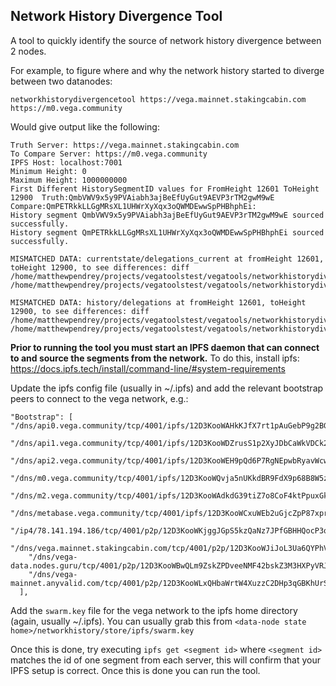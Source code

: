 ## Network History Divergence Tool

A tool to quickly identify the source of network history divergence between 2 nodes.

For example, to figure where and why the network history started to diverge between two datanodes:

`networkhistorydivergencetool https://vega.mainnet.stakingcabin.com https://m0.vega.community`

Would give output like the following:

```
Truth Server: https://vega.mainnet.stakingcabin.com
To Compare Server: https://m0.vega.community
IPFS Host: localhost:7001
Minimum Height: 0
Maximum Height: 1000000000
First Different HistorySegmentID values for FromHeight 12601 ToHeight 12900  Truth:QmbVWV9x5y9PVAiabh3ajBeEfUyGut9AEVP3rTM2gwM9wE  Compare:QmPETRkkLLGgMRsXL1UHWrXyXqx3oQWMDEwwSpPHBhphEi:
History segment QmbVWV9x5y9PVAiabh3ajBeEfUyGut9AEVP3rTM2gwM9wE sourced successfully.
History segment QmPETRkkLLGgMRsXL1UHWrXyXqx3oQWMDEwwSpPHBhphEi sourced successfully.

MISMATCHED DATA: currentstate/delegations_current at fromHeight 12601, toHeight 12900, to see differences: diff /home/matthewpendrey/projects/vegatoolstest/vegatools/networkhistorydivergencetool/segments/QmbVWV9x5y9PVAiabh3ajBeEfUyGut9AEVP3rTM2gwM9wE/currentstate/delegations_current /home/matthewpendrey/projects/vegatoolstest/vegatools/networkhistorydivergencetool/segments/QmPETRkkLLGgMRsXL1UHWrXyXqx3oQWMDEwwSpPHBhphEi/currentstate/delegations_current  

MISMATCHED DATA: history/delegations at fromHeight 12601, toHeight 12900, to see differences: diff /home/matthewpendrey/projects/vegatoolstest/vegatools/networkhistorydivergencetool/segments/QmbVWV9x5y9PVAiabh3ajBeEfUyGut9AEVP3rTM2gwM9wE/history/delegations /home/matthewpendrey/projects/vegatoolstest/vegatools/networkhistorydivergencetool/segments/QmPETRkkLLGgMRsXL1UHWrXyXqx3oQWMDEwwSpPHBhphEi/history/delegations 
```

**Prior to running the tool you must start an IPFS daemon that can connect to and source the segments from the network.** 
To do this, install ipfs: https://docs.ipfs.tech/install/command-line/#system-requirements

Update the ipfs config file (usually in ~/.ipfs) and add the relevant bootstrap peers to connect to the vega network, e.g.:

```
"Bootstrap": [
"/dns/api0.vega.community/tcp/4001/ipfs/12D3KooWAHkKJfX7rt1pAuGebP9g2BGTT5w7peFGyWd2QbpyZwaw",
    "/dns/api1.vega.community/tcp/4001/ipfs/12D3KooWDZrusS1p2XyJDbCaWkVDCk2wJaKi6tNb4bjgSHo9yi5Q",
    "/dns/api2.vega.community/tcp/4001/ipfs/12D3KooWEH9pQd6P7RgNEpwbRyavWcwrAdiy9etivXqQZzd7Jkrh",
    "/dns/m0.vega.community/tcp/4001/ipfs/12D3KooWQvja5nUKkdBR9FdX9p68B8W5ze9TeWjnuVBPPDoXcvW4",
    "/dns/m2.vega.community/tcp/4001/ipfs/12D3KooWAdkdG39tiZ7o8CoF4ktPpuxGkfG6at6YrfFwvgAwGHAv",
    "/dns/metabase.vega.community/tcp/4001/ipfs/12D3KooWCxuWEb2uGjcZpP87xprJELpZtKDXKkb2AjsYBbXZarG9",
    "/ip4/78.141.194.186/tcp/4001/p2p/12D3KooWKjggJGpS5kzQaNz7JPfGBHHQocP3qGYWhquFw8zQLZGv",
    "/dns/vega.mainnet.stakingcabin.com/tcp/4001/p2p/12D3KooWJiJoL3Ua6QYPhV7Q227r4hQvAArxLuY6NqkpMn3gFtLf",
    "/dns/vega-data.nodes.guru/tcp/4001/p2p/12D3KooWBwQLm9ZskZPDveeNMF42bskZ3M3HXPyVRJ5XtmG1todg",
    "/dns/vega-mainnet.anyvalid.com/tcp/4001/p2p/12D3KooWLxQHbaWrtW4XuzzC2DHp3qGBKhUrSscmW59FPXwtw5DW"
  ], 
```
Add the `swarm.key` file for the vega network to the ipfs home directory  (again, usually ~/.ipfs).  You can usually grab this from `<data-node state home>/networkhistory/store/ipfs/swarm.key`

Once this is done, try executing `ipfs get <segment id>` where `<segment id>` matches the id of one segment from each server, this will confirm that your IPFS setup is correct.  Once this is done you can run the tool.